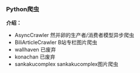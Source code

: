 ### Python爬虫

**介绍：**

* AsyncCrawler 然并卵的生产者/消费者模型异步爬虫
* BiliArticleCrawler B站专栏图片爬虫
* wallhaven 已废弃
* konachan 已废弃
* sankakucomplex sankakucomplex图片爬虫

